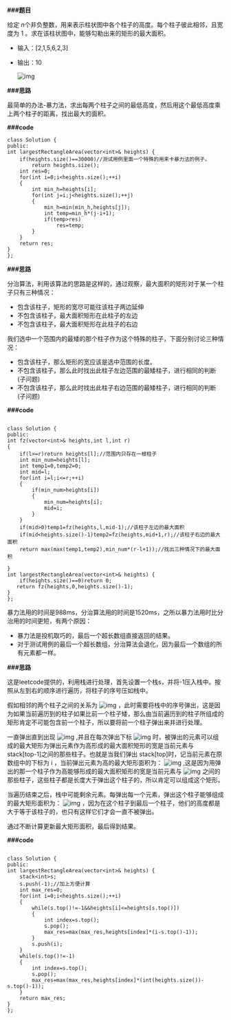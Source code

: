 **###题目**

给定 *n*个非负整数，用来表示柱状图中各个柱子的高度。每个柱子彼此相邻，且宽度为 1 。求在该柱状图中，能够勾勒出来的矩形的最大面积。

- 输入：[2,1,5,6,2,3]

- 输出：10

  

  

  ![img](https://mmbiz.qpic.cn/mmbiz_png/90saic2EqxkI87czZgRUqqITvVyT8HV7iazxw2kfK5phtqD1VUeiaxy4Qwynia4HiakibSuyHFhOIh8eOf4UgS2ib6PgA/640?wx_fmt=png&tp=webp&wxfrom=5&wx_lazy=1&wx_co=1)

**###思路**

最简单的办法-暴力法，求出每两个柱子之间的最低高度，然后用这个最低高度乘上两个柱子的距离，找出最大的面积。

**###code**

```
class Solution {
public:
int largestRectangleArea(vector<int>& heights) {
    if(heights.size()==30000)//测试用例里面一个特殊的用来卡暴力法的例子。
        return heights.size();
    int res=0;
    for(int i=0;i<heights.size();++i)
    {
        int min_h=heights[i];
        for(int j=i;j<heights.size();++j)
        {
            min_h=min(min_h,heights[j]);
            int temp=min_h*(j-i+1);
            if(temp>res)
                res=temp;
        }
    }
    return res;
}
};
```

**###思路**

分治算法，利用该算法的思路是这样的，通过观察，最大面积的矩形对于某一个柱子只有三种情况：

- 包含该柱子，矩形的宽尽可能往该柱子两边延伸
- 不包含该柱子，最大面积矩形在此柱子的左边
- 不包含该柱子，最大面积矩形在此柱子的右边

我们选中一个范围内的最矮的那个柱子作为这个特殊的柱子，下面分别讨论三种情况：

- 包含该柱子，那么矩形的宽应该是选中范围的长度。
- 不包含该柱子，那么此时找出此柱子左边范围的最矮柱子，进行相同的判断(子问题)
- 不包含该柱子，那么此时找出此柱子右边范围的最矮柱子，进行相同的判断(子问题)

**###code**

```

class Solution {
public:
int fz(vector<int>& heights,int l,int r)
{
    if(l>=r)return heights[l];//范围内只存在一根柱子
    int min_num=heights[l];
    int temp1=0,temp2=0;
    int mid=l;
    for(int i=l;i<=r;++i)
    {
        if(min_num>heights[i])
        {
            min_num=heights[i];
            mid=i;
        }
    }
    if(mid>0)temp1=fz(heights,l,mid-1);//该柱子左边的最大面积
    if(mid<heights.size()-1)temp2=fz(heights,mid+1,r);//该柱子右边的最大面积
    return max(max(temp1,temp2),min_num*(r-l+1));//找出三种情况下的最大面积

}
int largestRectangleArea(vector<int>& heights) {
    if(heights.size()==0)return 0;
   return fz(heights,0,heights.size()-1);
}
};
```

暴力法用的时间是988ms，分治算法用的时间是1520ms，之所以暴力法用时比分治用的时间更短，有两个原因：

- 暴力法是投机取巧的，最后一个超长数组直接返回的结果。
- 对于测试用例的最后一个超长数组，分治算法会退化，因为最后一个数组的所有元素都一样。

**###思路**

这是leetcode提供的，利用栈进行处理，首先设置一个栈s，并将-1压入栈中。按照从左到右的顺序进行遍历，将柱子的序号压如栈中。

假如相邻的两个柱子之间的关系为 ![img](https://mmbiz.qpic.cn/mmbiz_svg/bj9JGugn6UeichWGHZwfNPpbHzm8QCqUDfLMrY6Xq7Z1dknrJgAKOo1ryX55sgLdYTYSEZQcz1ANnWiaYDSvbF7kOQQffmfQ2X/640?wx_fmt=svg&tp=webp&wxfrom=5&wx_lazy=1&wx_co=1) ，此时需要将栈中的序号弹出，这是因为如果当前遍历到的柱子如果比前一个柱子矮，那么由当前遍历到的柱子所组成的矩形肯定不可能包含前一个柱子，所以要将前一个柱子弹出来并进行处理。

一直弹出直到出现 ![img](https://mmbiz.qpic.cn/mmbiz_svg/bj9JGugn6UeichWGHZwfNPpbHzm8QCqUD8n67CmJEgHZn3hNsNxcwBWD5KZIy5ExYdk9VfTVkEhr0qjM4iavzvu7sTL7soU9Ar/640?wx_fmt=svg&tp=webp&wxfrom=5&wx_lazy=1&wx_co=1) ,并且在每次弹出下标 ![img](https://mmbiz.qpic.cn/mmbiz_svg/bj9JGugn6UeichWGHZwfNPpbHzm8QCqUDH7iaE6icUx1JRMgIhzIzfAwRTcvShXgGbFCm893S2dR48rDjKgsMrcMRQDibSBZ8vHY/640?wx_fmt=svg&tp=webp&wxfrom=5&wx_lazy=1&wx_co=1) 时，被弹出的元素可以组成的最大矩形为弹出元素作为高形成的最大面积矩形的宽是当前元素与 stack[top-1]之间的那些柱子。也就是当我们弹出 stack[top]时，记当前元素在原数组中的下标为 i ，当前弹出元素为高的最大矩形面积为： ![img](https://mmbiz.qpic.cn/mmbiz_svg/bj9JGugn6UeichWGHZwfNPpbHzm8QCqUDawJQeVkibguMCpLHibaCeyboH0Avj2OqU0ZG8iaTDusD3IN7h41XbickA6PbYtE8QmDV/640?wx_fmt=svg&tp=webp&wxfrom=5&wx_lazy=1&wx_co=1) ,这是因为用弹出的那一个柱子作为高能够形成的最大面积矩形的宽是当前元素与 ![img](https://mmbiz.qpic.cn/mmbiz_svg/bj9JGugn6UeichWGHZwfNPpbHzm8QCqUDEib5Hd8oGzBbU4nBzFpl6bCVPUIaqzicamuiaytfcAwdVAOG0ibdrPjicKIIcG7r29aXY/640?wx_fmt=svg&tp=webp&wxfrom=5&wx_lazy=1&wx_co=1) 之间的那些柱子，这些柱子都是长度大于弹出这个柱子的，所以肯定可以组成这个矩形。

当遍历结束之后，栈中可能剩余元素。每弹出每一个元素，弹出这个柱子能够组成的最大矩形面积为： ![img](https://mmbiz.qpic.cn/mmbiz_svg/bj9JGugn6UeichWGHZwfNPpbHzm8QCqUDlewR7Ay07icnJYSgCSFzhFP45oretRTz83hRcXELxKGr1q0LibvvmtGHw6f4P0DmFia/640?wx_fmt=svg&tp=webp&wxfrom=5&wx_lazy=1&wx_co=1) ，因为在这个柱子到最后一个柱子，他们的高度都是大于等于该柱子的，也只有这样它们才会一直不被弹出。

通过不断计算更新最大矩形面积，最后得到结果。

**###code**

```

class Solution {
public:
int largestRectangleArea(vector<int>& heights) {
    stack<int>s;
    s.push(-1);//加上方便计算
    int max_res=0;
    for(int i=0;i<heights.size();++i)
    {
        while(s.top()!=-1&&heights[i]<=heights[s.top()])
        {
            int index=s.top();
            s.pop();
            max_res=max(max_res,heights[index]*(i-s.top()-1));
        }
        s.push(i);
    }
    while(s.top()!=-1)
    {
        int index=s.top();
        s.pop();
        max_res=max(max_res,heights[index]*(int(heights.size())-s.top()-1));
    }
    return max_res;
}
};
```

